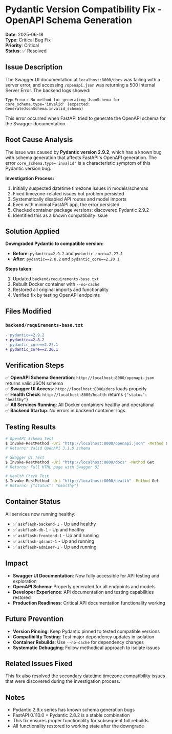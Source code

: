 # Pydantic Version Compatibility Fix - OpenAPI Schema Generation

**Date**: 2025-06-18  
**Type**: Critical Bug Fix  
**Priority**: Critical  
**Status**: ✅ Resolved

## Issue Description

The Swagger UI documentation at `localhost:8000/docs` was failing with a server error, and accessing `/openapi.json` was returning a 500 Internal Server Error. The backend logs showed:

```
TypeError: No method for generating JsonSchema for core_schema.type='invalid' (expected: GenerateJsonSchema.invalid_schema)
```

This error occurred when FastAPI tried to generate the OpenAPI schema for the Swagger documentation.

## Root Cause Analysis

The issue was caused by **Pydantic version 2.9.2**, which has a known bug with schema generation that affects FastAPI's OpenAPI generation. The error `core_schema.type='invalid'` is a characteristic symptom of this Pydantic version bug.

**Investigation Process:**
1. Initially suspected datetime timezone issues in models/schemas
2. Fixed timezone-related issues but problem persisted
3. Systematically disabled API routes and model imports
4. Even with minimal FastAPI app, the error persisted
5. Checked container package versions: discovered Pydantic 2.9.2
6. Identified this as a known compatibility issue

## Solution Applied

**Downgraded Pydantic to compatible version:**
- **Before**: `pydantic==2.9.2` and `pydantic_core==2.27.1`
- **After**: `pydantic==2.8.2` and `pydantic_core==2.20.1`

**Steps taken:**
1. Updated `backend/requirements-base.txt`
2. Rebuilt Docker container with `--no-cache`
3. Restored all original imports and functionality
4. Verified fix by testing OpenAPI endpoints

## Files Modified

### `backend/requirements-base.txt`
```diff
- pydantic==2.9.2
+ pydantic==2.8.2
- pydantic_core==2.27.1
+ pydantic_core==2.20.1
```

## Verification Steps

✅ **OpenAPI Schema Generation**: `http://localhost:8000/openapi.json` returns valid JSON schema  
✅ **Swagger UI Access**: `http://localhost:8000/docs` loads properly  
✅ **Health Check**: `http://localhost:8000/health` returns `{"status": "healthy"}`  
✅ **All Services Running**: All Docker containers healthy and operational  
✅ **Backend Startup**: No errors in backend container logs  

## Testing Results

```bash
# OpenAPI Schema Test
$ Invoke-RestMethod -Uri "http://localhost:8000/openapi.json" -Method Get
# Returns: Valid OpenAPI 3.1.0 schema

# Swagger UI Test  
$ Invoke-RestMethod -Uri "http://localhost:8000/docs" -Method Get
# Returns: Full HTML page with Swagger UI

# Health Check Test
$ Invoke-RestMethod -Uri "http://localhost:8000/health" -Method Get
# Returns: {"status": "healthy"}
```

## Container Status
All services now running healthy:
- ✅ `askflash-backend-1` - Up and healthy
- ✅ `askflash-db-1` - Up and healthy  
- ✅ `askflash-frontend-1` - Up and running
- ✅ `askflash-qdrant-1` - Up and running
- ✅ `askflash-adminer-1` - Up and running

## Impact

- **Swagger UI Documentation**: Now fully accessible for API testing and exploration
- **OpenAPI Schema**: Properly generated for all endpoints and models
- **Developer Experience**: API documentation and testing capabilities restored
- **Production Readiness**: Critical API documentation functionality working

## Future Prevention

- **Version Pinning**: Keep Pydantic pinned to tested compatible versions
- **Compatibility Testing**: Test major dependency updates in isolation
- **Container Rebuilds**: Use `--no-cache` for dependency changes
- **Systematic Debugging**: Follow methodical approach to isolate issues

## Related Issues Fixed

This fix also resolved the secondary datetime timezone compatibility issues that were discovered during the investigation process.

## Notes

- Pydantic 2.9.x series has known schema generation bugs
- FastAPI 0.110.0 + Pydantic 2.8.2 is a stable combination
- This fix ensures proper functionality for subsequent full rebuilds
- All functionality restored to working state after the downgrade 